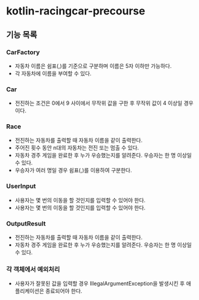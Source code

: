 # kotlin-racingcar-precourse

## 기능 목록

### CarFactory

- 자동차 이름은 쉼표(,)를 기준으로 구분하며 이름은 5자 이하만 가능하다.
- 각 자동차에 이름을 부여할 수 있다.

### Car

- 전진하는 조건은 0에서 9 사이에서 무작위 값을 구한 후 무작위 값이 4 이상일 경우이다.

### Race

- 전진하는 자동차를 출력할 때 자동차 이름을 같이 출력한다.
- 주어진 횟수 동안 n대의 자동차는 전진 또는 멈출 수 있다.
- 자동차 경주 게임을 완료한 후 누가 우승했는지를 알려준다. 우승자는 한 명 이상일 수 있다.
- 우승자가 여러 명일 경우 쉼표(,)를 이용하여 구분한다.

### UserInput

- 사용자는 몇 번의 이동을 할 것인지를 입력할 수 있어야 한다.
- 사용자는 몇 번의 이동을 할 것인지를 입력할 수 있어야 한다.

### OutputResult

- 전진하는 자동차를 출력할 때 자동차 이름을 같이 출력한다.
- 자동차 경주 게임을 완료한 후 누가 우승했는지를 알려준다. 우승자는 한 명 이상일 수 있다.

### 각 객체에서 예외처리

- 사용자가 잘못된 값을 입력할 경우 IllegalArgumentException을 발생시킨 후 애플리케이션은 종료되어야 한다.

